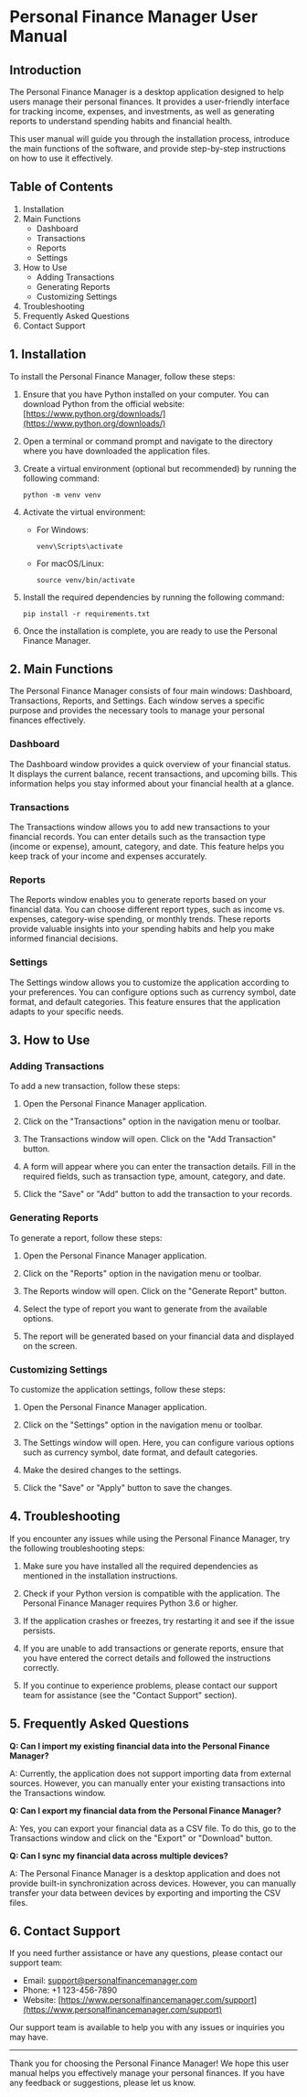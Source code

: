 # Personal Finance Manager User Manual

## Introduction

The Personal Finance Manager is a desktop application designed to help users manage their personal finances. It provides a user-friendly interface for tracking income, expenses, and investments, as well as generating reports to understand spending habits and financial health.

This user manual will guide you through the installation process, introduce the main functions of the software, and provide step-by-step instructions on how to use it effectively.

## Table of Contents

1. Installation
2. Main Functions
   - Dashboard
   - Transactions
   - Reports
   - Settings
3. How to Use
   - Adding Transactions
   - Generating Reports
   - Customizing Settings
4. Troubleshooting
5. Frequently Asked Questions
6. Contact Support

## 1. Installation

To install the Personal Finance Manager, follow these steps:

1. Ensure that you have Python installed on your computer. You can download Python from the official website: [https://www.python.org/downloads/](https://www.python.org/downloads/)

2. Open a terminal or command prompt and navigate to the directory where you have downloaded the application files.

3. Create a virtual environment (optional but recommended) by running the following command:

   ```
   python -m venv venv
   ```

4. Activate the virtual environment:

   - For Windows:

     ```
     venv\Scripts\activate
     ```

   - For macOS/Linux:

     ```
     source venv/bin/activate
     ```

5. Install the required dependencies by running the following command:

   ```
   pip install -r requirements.txt
   ```

6. Once the installation is complete, you are ready to use the Personal Finance Manager.

## 2. Main Functions

The Personal Finance Manager consists of four main windows: Dashboard, Transactions, Reports, and Settings. Each window serves a specific purpose and provides the necessary tools to manage your personal finances effectively.

### Dashboard

The Dashboard window provides a quick overview of your financial status. It displays the current balance, recent transactions, and upcoming bills. This information helps you stay informed about your financial health at a glance.

### Transactions

The Transactions window allows you to add new transactions to your financial records. You can enter details such as the transaction type (income or expense), amount, category, and date. This feature helps you keep track of your income and expenses accurately.

### Reports

The Reports window enables you to generate reports based on your financial data. You can choose different report types, such as income vs. expenses, category-wise spending, or monthly trends. These reports provide valuable insights into your spending habits and help you make informed financial decisions.

### Settings

The Settings window allows you to customize the application according to your preferences. You can configure options such as currency symbol, date format, and default categories. This feature ensures that the application adapts to your specific needs.

## 3. How to Use

### Adding Transactions

To add a new transaction, follow these steps:

1. Open the Personal Finance Manager application.

2. Click on the "Transactions" option in the navigation menu or toolbar.

3. The Transactions window will open. Click on the "Add Transaction" button.

4. A form will appear where you can enter the transaction details. Fill in the required fields, such as transaction type, amount, category, and date.

5. Click the "Save" or "Add" button to add the transaction to your records.

### Generating Reports

To generate a report, follow these steps:

1. Open the Personal Finance Manager application.

2. Click on the "Reports" option in the navigation menu or toolbar.

3. The Reports window will open. Click on the "Generate Report" button.

4. Select the type of report you want to generate from the available options.

5. The report will be generated based on your financial data and displayed on the screen.

### Customizing Settings

To customize the application settings, follow these steps:

1. Open the Personal Finance Manager application.

2. Click on the "Settings" option in the navigation menu or toolbar.

3. The Settings window will open. Here, you can configure various options such as currency symbol, date format, and default categories.

4. Make the desired changes to the settings.

5. Click the "Save" or "Apply" button to save the changes.

## 4. Troubleshooting

If you encounter any issues while using the Personal Finance Manager, try the following troubleshooting steps:

1. Make sure you have installed all the required dependencies as mentioned in the installation instructions.

2. Check if your Python version is compatible with the application. The Personal Finance Manager requires Python 3.6 or higher.

3. If the application crashes or freezes, try restarting it and see if the issue persists.

4. If you are unable to add transactions or generate reports, ensure that you have entered the correct details and followed the instructions correctly.

5. If you continue to experience problems, please contact our support team for assistance (see the "Contact Support" section).

## 5. Frequently Asked Questions

**Q: Can I import my existing financial data into the Personal Finance Manager?**

A: Currently, the application does not support importing data from external sources. However, you can manually enter your existing transactions into the Transactions window.

**Q: Can I export my financial data from the Personal Finance Manager?**

A: Yes, you can export your financial data as a CSV file. To do this, go to the Transactions window and click on the "Export" or "Download" button.

**Q: Can I sync my financial data across multiple devices?**

A: The Personal Finance Manager is a desktop application and does not provide built-in synchronization across devices. However, you can manually transfer your data between devices by exporting and importing the CSV files.

## 6. Contact Support

If you need further assistance or have any questions, please contact our support team:

- Email: support@personalfinancemanager.com
- Phone: +1 123-456-7890
- Website: [https://www.personalfinancemanager.com/support](https://www.personalfinancemanager.com/support)

Our support team is available to help you with any issues or inquiries you may have.

---

Thank you for choosing the Personal Finance Manager! We hope this user manual helps you effectively manage your personal finances. If you have any feedback or suggestions, please let us know.